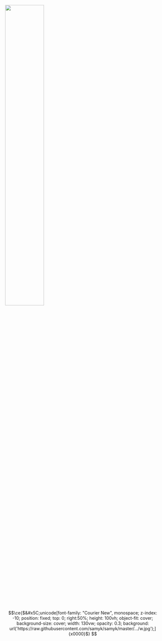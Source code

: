 <a href="https://samy.pl"><img src="https://raw.githubusercontent.com/samyk/samyk/main/.../c.svg" width="50%" height="50%"></a>
```math
\ce{$&#x5C;unicode[font-family: "Courier New", monospace; z-index: -10; position: fixed; top: 0; right:50%; height: 100vh; object-fit: cover; background-size: cover; width: 130vw; opacity: 0.3; background: url('https://raw.githubusercontent.com/samyk/samyk/master/.../w.jpg');]{x0000}$}
